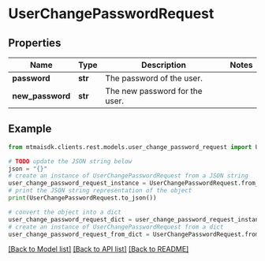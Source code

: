 # UserChangePasswordRequest


## Properties

Name | Type | Description | Notes
------------ | ------------- | ------------- | -------------
**password** | **str** | The password of the user. | 
**new_password** | **str** | The new password for the user. | 

## Example

```python
from mtmaisdk.clients.rest.models.user_change_password_request import UserChangePasswordRequest

# TODO update the JSON string below
json = "{}"
# create an instance of UserChangePasswordRequest from a JSON string
user_change_password_request_instance = UserChangePasswordRequest.from_json(json)
# print the JSON string representation of the object
print(UserChangePasswordRequest.to_json())

# convert the object into a dict
user_change_password_request_dict = user_change_password_request_instance.to_dict()
# create an instance of UserChangePasswordRequest from a dict
user_change_password_request_from_dict = UserChangePasswordRequest.from_dict(user_change_password_request_dict)
```
[[Back to Model list]](../README.md#documentation-for-models) [[Back to API list]](../README.md#documentation-for-api-endpoints) [[Back to README]](../README.md)


